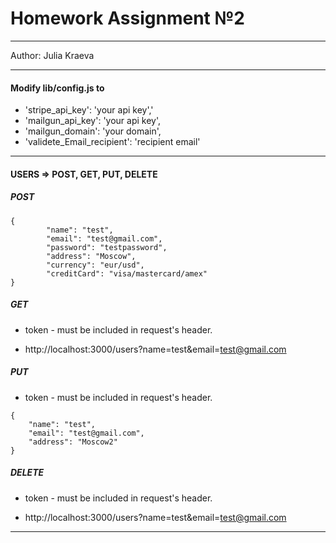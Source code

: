 # Homework Assignment №2
***
Author: Julia Kraeva
***



#### Modify lib/config.js to 

* 'stripe_api_key': 'your api key','
* 'mailgun_api_key': 'your api key',
* 'mailgun_domain': 'your domain',
* 'validete_Email_recipient': 'recipient email'
***


#### USERS => POST, GET, PUT, DELETE

##### POST
```
{
        "name": "test",
        "email": "test@gmail.com",
        "password": "testpassword",
        "address": "Moscow",
        "currency": "eur/usd",
        "creditCard": "visa/mastercard/amex"
}
```

##### GET

* token - must be included in request's header.

* http://localhost:3000/users?name=test&email=test@gmail.com


##### PUT

* token - must be included in request's header.
```
{
    "name": "test",
    "email": "test@gmail.com",
    "address": "Moscow2"
}
```

##### DELETE

* token - must be included in request's header.

* http://localhost:3000/users?name=test&email=test@gmail.com

***



